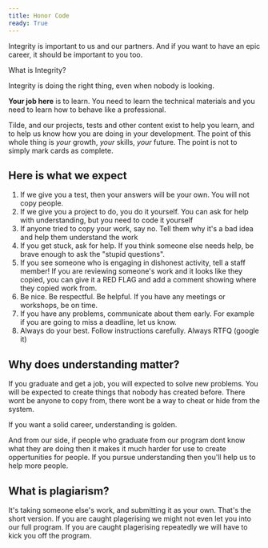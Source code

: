```yaml
---
title: Honor Code
ready: True
---
```


Integrity is important to us and our partners. And if you want to have an epic career, it should be important to you too.

What is Integrity?

Integrity is doing the right thing, even when nobody is looking.

**Your job here** is to learn. You need to learn the technical materials and you need to learn how to behave like a professional.

Tilde, and our projects, tests and other content exist to help you learn, and to help us know how you are doing in your development. The point of this whole thing is _your_ growth, _your_ skills, _your_ future. The point is not to simply mark cards as complete.

## Here is what we expect

1. If we give you a test, then your answers will be your own. You will not copy people.
2. If we give you a project to do, you do it yourself. You can ask for help with understanding, but you need to code it yourself
3. If anyone tried to copy your work, say no. Tell them why it's a bad idea and help them understand the work
4. If you get stuck, ask for help. If you think someone else needs help, be brave enough to ask the "stupid questions".
5. If you see someone who is engaging in dishonest activity, tell a staff member! If you are reviewing someone's work and it looks like they copied, you can give it a RED FLAG and add a comment showing where they copied work from.
6. Be nice. Be respectful. Be helpful. If you have any meetings or workshops, be on time.
7. If you have any problems, communicate about them early. For example if you are going to miss a deadline, let us know.
8. Always do your best. Follow instructions carefully. Always RTFQ (google it)

## Why does understanding matter?

If you graduate and get a job, you will expected to solve new problems. You will be expected to create things that nobody has created before. There wont be anyone to copy from, there wont be a way to cheat or hide from the system.

If you want a solid career, understanding is golden.

And from our side, if people who graduate from our program dont know what they are doing then it makes it much harder for use to create oppertunities for people. If you pursue understanding then you'll help us to help more people.

## What is plagiarism?

It's taking someone else's work, and submitting it as your own. That's the short version. If you are caught plagerising we might not even let you into our full program. If you are caught plagerising repeatedly we will have to kick you off the program.
